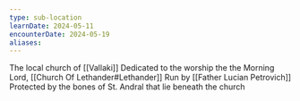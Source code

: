 ```yaml
---
type: sub-location
learnDate: 2024-05-11
encounterDate: 2024-05-19
aliases:
---
```

The local church of [[Vallaki]] 
Dedicated to the worship the the Morning Lord, [[Church Of Lethander#Lethander]]
Run by [[Father Lucian Petrovich]] 
Protected by the bones of St. Andral that lie beneath the church 